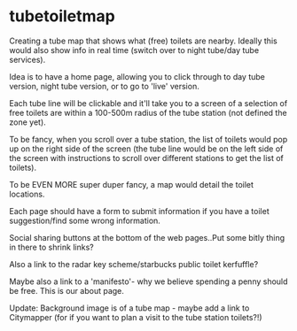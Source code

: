 # tubetoiletmap
Creating a tube map that shows what (free) toilets are nearby. Ideally this would also show info in real time (switch over to 
night tube/day tube services).


Idea is to have a home page, allowing you to click through to day tube version, night tube version, or to go to 'live' version. 


Each tube line will be clickable and it'll take you to a screen of a selection of free toilets are within a 100-500m radius of the tube station (not defined the zone yet).  


To be fancy, when you scroll over a tube station, the list of toilets would pop up on the right side of the screen (the tube line would be on the left side of the screen with instructions to scroll over different stations to get the list of toilets). 


To be EVEN MORE super duper fancy, a map would detail the toilet locations.  


Each page should have a form to submit information if you have a toilet suggestion/find some wrong information.  


Social sharing buttons at the bottom of the web pages..Put some bitly thing in there to shrink links? 


Also a link to the radar key scheme/starbucks public toilet kerfuffle?  


Maybe also a link to a 'manifesto'- why we believe spending a penny should be free. This is our about page.


Update:
Background image is of a tube map - maybe add a link to Citymapper (for if you want to plan a visit to the tube station toilets?!)

